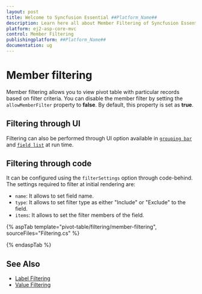 ```yaml
---
layout: post
title: Welcome to Syncfusion Essential ##Platform_Name##
description: Learn here all about Member Filtering of Syncfusion Essential ##Platform_Name## widgets based on HTML5 and jQuery.
platform: ej2-asp-core-mvc
control: Member Filtering
publishingplatform: ##Platform_Name##
documentation: ug
---
```



# Member filtering

Member filtering allows you to view pivot table with particular records based on filter criteria. You can disable the member filter by setting the `allowMemberFilter` property to **false**. By default, this property is set as **true**.

## Filtering through UI

Filtering can also be performed through UI option available in [`grouping bar`](./grouping-bar) and [`field list`](./field-list) at run time.

## Filtering through code

It can be configured using the `filterSettings` option through code-behind. The settings required to filter at initial rendering are:
* `name`: It allows to set field name.
* `type`: It allows to set filter type as either "Include" or "Exclude" to the field.
* `items`: It allows to set the filter members of the field.

{% aspTab template="pivot-table/filtering/member-filtering", sourceFiles="Filtering.cs" %}

{% endaspTab %}

## See Also

* [Label Filtering](./label-filtering)
* [Value Filtering](./value-filtering)